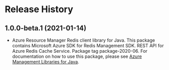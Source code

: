 # Release History

## 1.0.0-beta.1 (2021-01-14)

- Azure Resource Manager Redis client library for Java. This package contains Microsoft Azure SDK for Redis Management SDK. REST API for Azure Redis Cache Service. Package tag package-2020-06. For documentation on how to use this package, please see [Azure Management Libraries for Java](https://aka.ms/azsdk/java/mgmt).